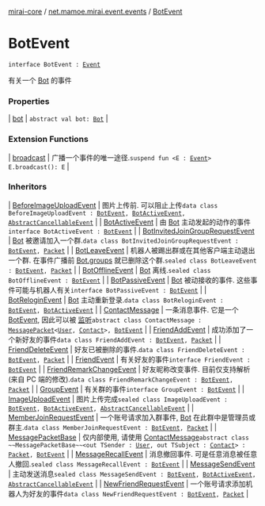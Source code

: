 [mirai-core](../../index.md) / [net.mamoe.mirai.event.events](../index.md) / [BotEvent](./index.md)

# BotEvent

`interface BotEvent : `[`Event`](../../net.mamoe.mirai.event/-event.md)

有关一个 [Bot](../../net.mamoe.mirai/-bot/index.md) 的事件

### Properties

| [bot](bot.md) | `abstract val bot: `[`Bot`](../../net.mamoe.mirai/-bot/index.md) |

### Extension Functions

| [broadcast](../../net.mamoe.mirai.event/broadcast.md) | 广播一个事件的唯一途径.`suspend fun <E : `[`Event`](../../net.mamoe.mirai.event/-event.md)`> E.broadcast(): E` |

### Inheritors

| [BeforeImageUploadEvent](../-before-image-upload-event/index.md) | 图片上传前. 可以阻止上传`data class BeforeImageUploadEvent : `[`BotEvent`](./index.md)`, `[`BotActiveEvent`](../-bot-active-event.md)`, `[`AbstractCancellableEvent`](../../net.mamoe.mirai.event/-abstract-cancellable-event/index.md) |
| [BotActiveEvent](../-bot-active-event.md) | 由 [Bot](../../net.mamoe.mirai/-bot/index.md) 主动发起的动作的事件`interface BotActiveEvent : `[`BotEvent`](./index.md) |
| [BotInvitedJoinGroupRequestEvent](../-bot-invited-join-group-request-event/index.md) | [Bot](../../net.mamoe.mirai/-bot/index.md) 被邀请加入一个群.`data class BotInvitedJoinGroupRequestEvent : `[`BotEvent`](./index.md)`, `[`Packet`](../../net.mamoe.mirai.qqandroid.network/-packet/index.md) |
| [BotLeaveEvent](../-bot-leave-event/index.md) | 机器人被踢出群或在其他客户端主动退出一个群. 在事件广播前 [Bot.groups](../../net.mamoe.mirai/-bot/groups.md) 就已删除这个群.`sealed class BotLeaveEvent : `[`BotEvent`](./index.md)`, `[`Packet`](../../net.mamoe.mirai.qqandroid.network/-packet/index.md) |
| [BotOfflineEvent](../-bot-offline-event/index.md) | [Bot](../../net.mamoe.mirai/-bot/index.md) 离线.`sealed class BotOfflineEvent : `[`BotEvent`](./index.md) |
| [BotPassiveEvent](../-bot-passive-event.md) | [Bot](../../net.mamoe.mirai/-bot/index.md) 被动接收的事件. 这些事件可能与机器人有关`interface BotPassiveEvent : `[`BotEvent`](./index.md) |
| [BotReloginEvent](../-bot-relogin-event/index.md) | [Bot](../../net.mamoe.mirai/-bot/index.md) 主动重新登录.`data class BotReloginEvent : `[`BotEvent`](./index.md)`, `[`BotActiveEvent`](../-bot-active-event.md) |
| [ContactMessage](../../net.mamoe.mirai.message/-contact-message/index.md) | 一条消息事件. 它是一个 [BotEvent](./index.md), 因此可以被 [监听](#)`abstract class ContactMessage : `[`MessagePacket`](../../net.mamoe.mirai.message/-message-packet/index.md)`<`[`User`](../../net.mamoe.mirai.contact/-user/index.md)`, `[`Contact`](../../net.mamoe.mirai.contact/-contact/index.md)`>, `[`BotEvent`](./index.md) |
| [FriendAddEvent](../-friend-add-event/index.md) | 成功添加了一个新好友的事件`data class FriendAddEvent : `[`BotEvent`](./index.md)`, `[`Packet`](../../net.mamoe.mirai.qqandroid.network/-packet/index.md) |
| [FriendDeleteEvent](../-friend-delete-event/index.md) | 好友已被删除的事件.`data class FriendDeleteEvent : `[`BotEvent`](./index.md)`, `[`Packet`](../../net.mamoe.mirai.qqandroid.network/-packet/index.md) |
| [FriendEvent](../-friend-event/index.md) | 有关好友的事件`interface FriendEvent : `[`BotEvent`](./index.md) |
| [FriendRemarkChangeEvent](../-friend-remark-change-event/index.md) | 好友昵称改变事件. 目前仅支持解析 (来自 PC 端的修改).`data class FriendRemarkChangeEvent : `[`BotEvent`](./index.md)`, `[`Packet`](../../net.mamoe.mirai.qqandroid.network/-packet/index.md) |
| [GroupEvent](../-group-event/index.md) | 有关群的事件`interface GroupEvent : `[`BotEvent`](./index.md) |
| [ImageUploadEvent](../-image-upload-event/index.md) | 图片上传完成`sealed class ImageUploadEvent : `[`BotEvent`](./index.md)`, `[`BotActiveEvent`](../-bot-active-event.md)`, `[`AbstractCancellableEvent`](../../net.mamoe.mirai.event/-abstract-cancellable-event/index.md) |
| [MemberJoinRequestEvent](../-member-join-request-event/index.md) | 一个账号请求加入群事件, [Bot](../../net.mamoe.mirai/-bot/index.md) 在此群中是管理员或群主.`data class MemberJoinRequestEvent : `[`BotEvent`](./index.md)`, `[`Packet`](../../net.mamoe.mirai.qqandroid.network/-packet/index.md) |
| [MessagePacketBase](../../net.mamoe.mirai.message/-message-packet-base/index.md) | 仅内部使用, 请使用 [ContactMessage](../../net.mamoe.mirai.message/-contact-message/index.md)`abstract class ~~MessagePacketBase~~<out TSender : `[`User`](../../net.mamoe.mirai.contact/-user/index.md)`, out TSubject : `[`Contact`](../../net.mamoe.mirai.contact/-contact/index.md)`> : `[`Packet`](../../net.mamoe.mirai.qqandroid.network/-packet/index.md)`, `[`BotEvent`](./index.md) |
| [MessageRecallEvent](../-message-recall-event/index.md) | 消息撤回事件. 可是任意消息被任意人撤回.`sealed class MessageRecallEvent : `[`BotEvent`](./index.md) |
| [MessageSendEvent](../-message-send-event/index.md) | 主动发送消息`sealed class MessageSendEvent : `[`BotEvent`](./index.md)`, `[`BotActiveEvent`](../-bot-active-event.md)`, `[`AbstractCancellableEvent`](../../net.mamoe.mirai.event/-abstract-cancellable-event/index.md) |
| [NewFriendRequestEvent](../-new-friend-request-event/index.md) | 一个账号请求添加机器人为好友的事件`data class NewFriendRequestEvent : `[`BotEvent`](./index.md)`, `[`Packet`](../../net.mamoe.mirai.qqandroid.network/-packet/index.md) |

